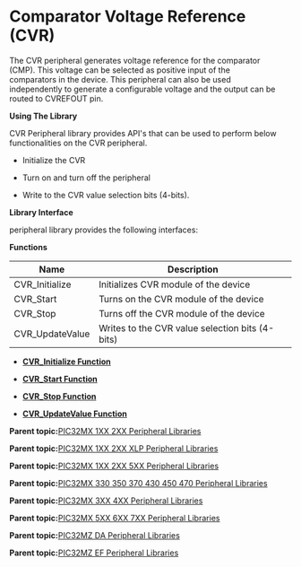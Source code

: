 # Comparator Voltage Reference \(CVR\)

The CVR peripheral generates voltage reference for the comparator<br />\(CMP\). This voltage can be selected as positive input of the<br />comparators in the device. This peripheral can also be used<br />independently to generate a configurable voltage and the output can be<br />routed to CVREFOUT pin.

**Using The Library**

CVR Peripheral library provides API's that can be used to perform below<br />functionalities on the CVR peripheral.

-   Initialize the CVR

-   Turn on and turn off the peripheral

-   Write to the CVR value selection bits \(4-bits\).


**Library Interface**

peripheral library provides the following interfaces:

**Functions**

|Name|Description|
|----|-----------|
|CVR\_Initialize|Initializes CVR module of the device|
|CVR\_Start|Turns on the CVR module of the device|
|CVR\_Stop|Turns off the CVR module of the device|
|CVR\_UpdateValue|Writes to the CVR value selection bits \(4-bits\)|

-   **[CVR\_Initialize Function](GUID-487FC0A8-03F5-48C7-9A74-DE526378F676.md)**  

-   **[CVR\_Start Function](GUID-6878346A-9B93-41DA-A08F-B7F8C5901B09.md)**  

-   **[CVR\_Stop Function](GUID-1906A8DD-4F31-4C89-91BB-FA3CB0E89D7D.md)**  

-   **[CVR\_UpdateValue Function](GUID-86306C4F-BFEC-4CDF-A2F6-4CBF5650607E.md)**  


**Parent topic:**[PIC32MX 1XX 2XX Peripheral Libraries](GUID-DD9F92A3-1B1F-4068-A4CC-C71672A1BF54.md)

**Parent topic:**[PIC32MX 1XX 2XX XLP Peripheral Libraries](GUID-8819552A-CB58-4DAC-BE25-EC305892232E.md)

**Parent topic:**[PIC32MX 1XX 2XX 5XX Peripheral Libraries](GUID-232A3DC0-B096-45AA-9430-33A2C9BA694A.md)

**Parent topic:**[PIC32MX 330 350 370 430 450 470 Peripheral Libraries](GUID-4F5C226F-136E-4C6B-8A7F-0DF12557C7F8.md)

**Parent topic:**[PIC32MX 3XX 4XX Peripheral Libraries](GUID-2C79235F-A27F-4622-BBDA-943C35FD7940.md)

**Parent topic:**[PIC32MX 5XX 6XX 7XX Peripheral Libraries](GUID-91DC3697-58A9-4E5B-95DE-F4B08BA9C8DD.md)

**Parent topic:**[PIC32MZ DA Peripheral Libraries](GUID-02A4B196-FE06-48DB-BC12-D3A68B6D983E.md)

**Parent topic:**[PIC32MZ EF Peripheral Libraries](GUID-F47955F5-89DE-43B0-8C2C-DE0070EBA152.md)

